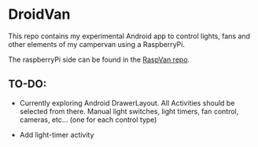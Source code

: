 # DroidVan
This repo contains my experimental Android app to control lights, fans and other elements of my campervan using a RaspberryPi.

The raspberryPi side can be found in the [RaspVan repo](https://github.com/jmrf/RaspVan).



## TO-DO:

* Currently exploring Android DrawerLayout. All Activities should be selected from there. Manual light switches, light timers, fan control, cameras, etc... (one for each control type)

* Add light-timer activity

  

